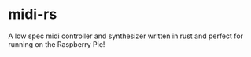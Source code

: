 # midi-rs

A low spec midi controller and synthesizer written in rust and perfect for running on the Raspberry Pie!
